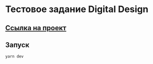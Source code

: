 # Тестовое задание Digital Design 
## [Ссылка на проект](https://dd-jicd.onrender.com/)

## Запуск  
```
yarn dev
